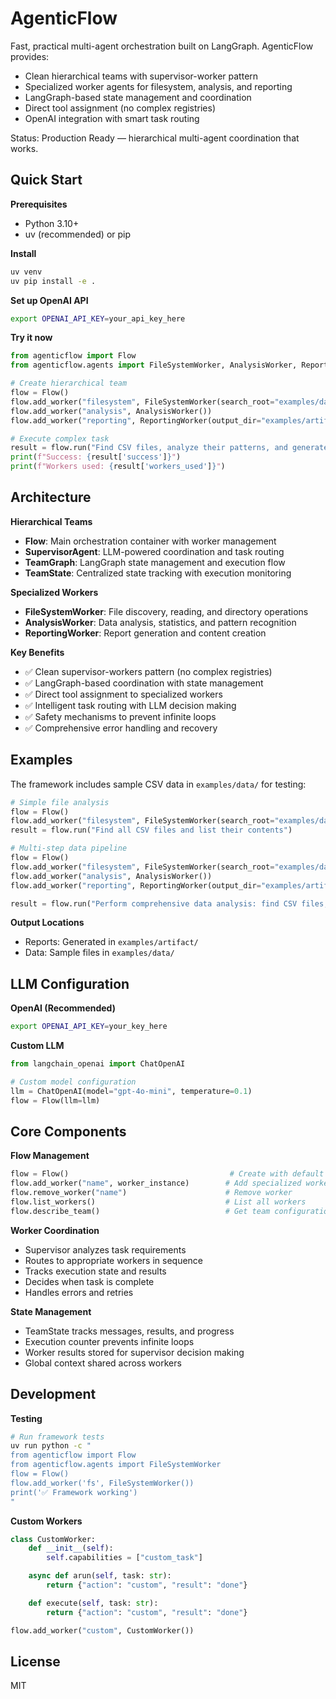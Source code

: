 # AgenticFlow

Fast, practical multi-agent orchestration built on LangGraph. AgenticFlow provides:
- Clean hierarchical teams with supervisor-worker pattern
- Specialized worker agents for filesystem, analysis, and reporting
- LangGraph-based state management and coordination
- Direct tool assignment (no complex registries)
- OpenAI integration with smart task routing

Status: Production Ready — hierarchical multi-agent coordination that works.

## Quick Start

**Prerequisites**
- Python 3.10+
- uv (recommended) or pip

**Install**
```bash
uv venv
uv pip install -e .
```

**Set up OpenAI API**
```bash
export OPENAI_API_KEY=your_api_key_here
```

**Try it now**
```python
from agenticflow import Flow
from agenticflow.agents import FileSystemWorker, AnalysisWorker, ReportingWorker

# Create hierarchical team
flow = Flow()
flow.add_worker("filesystem", FileSystemWorker(search_root="examples/data"))
flow.add_worker("analysis", AnalysisWorker())
flow.add_worker("reporting", ReportingWorker(output_dir="examples/artifact"))

# Execute complex task
result = flow.run("Find CSV files, analyze their patterns, and generate a report")
print(f"Success: {result['success']}")
print(f"Workers used: {result['workers_used']}")
```

## Architecture

**Hierarchical Teams**
- **Flow**: Main orchestration container with worker management
- **SupervisorAgent**: LLM-powered coordination and task routing
- **TeamGraph**: LangGraph state management and execution flow
- **TeamState**: Centralized state tracking with execution monitoring

**Specialized Workers**
- **FileSystemWorker**: File discovery, reading, and directory operations
- **AnalysisWorker**: Data analysis, statistics, and pattern recognition
- **ReportingWorker**: Report generation and content creation

**Key Benefits**
- ✅ Clean supervisor-workers pattern (no complex registries)
- ✅ LangGraph-based coordination with state management
- ✅ Direct tool assignment to specialized workers
- ✅ Intelligent task routing with LLM decision making
- ✅ Safety mechanisms to prevent infinite loops
- ✅ Comprehensive error handling and recovery

## Examples

The framework includes sample CSV data in `examples/data/` for testing:

```python
# Simple file analysis
flow = Flow()
flow.add_worker("filesystem", FileSystemWorker(search_root="examples/data"))
result = flow.run("Find all CSV files and list their contents")

# Multi-step data pipeline
flow = Flow()
flow.add_worker("filesystem", FileSystemWorker(search_root="examples/data"))
flow.add_worker("analysis", AnalysisWorker())
flow.add_worker("reporting", ReportingWorker(output_dir="examples/artifact"))

result = flow.run("Perform comprehensive data analysis: find CSV files, analyze patterns, create detailed report")
```

**Output Locations**
- Reports: Generated in `examples/artifact/`
- Data: Sample files in `examples/data/`

## LLM Configuration

**OpenAI (Recommended)**
```bash
export OPENAI_API_KEY=your_key_here
```

**Custom LLM**
```python
from langchain_openai import ChatOpenAI

# Custom model configuration
llm = ChatOpenAI(model="gpt-4o-mini", temperature=0.1)
flow = Flow(llm=llm)
```

## Core Components

**Flow Management**
```python
flow = Flow()                                    # Create with default OpenAI LLM
flow.add_worker("name", worker_instance)        # Add specialized worker
flow.remove_worker("name")                      # Remove worker
flow.list_workers()                             # List all workers
flow.describe_team()                            # Get team configuration
```

**Worker Coordination**
- Supervisor analyzes task requirements
- Routes to appropriate workers in sequence
- Tracks execution state and results
- Decides when task is complete
- Handles errors and retries

**State Management**
- TeamState tracks messages, results, and progress
- Execution counter prevents infinite loops
- Worker results stored for supervisor decision making
- Global context shared across workers

## Development

**Testing**
```bash
# Run framework tests
uv run python -c "
from agenticflow import Flow
from agenticflow.agents import FileSystemWorker
flow = Flow()
flow.add_worker('fs', FileSystemWorker())
print('✅ Framework working')
"
```

**Custom Workers**
```python
class CustomWorker:
    def __init__(self):
        self.capabilities = ["custom_task"]

    async def arun(self, task: str):
        return {"action": "custom", "result": "done"}

    def execute(self, task: str):
        return {"action": "custom", "result": "done"}

flow.add_worker("custom", CustomWorker())
```

## License

MIT
